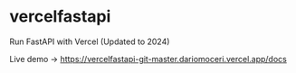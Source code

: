 # vercelfastapi
Run FastAPI with Vercel (Updated to 2024)

Live demo -> https://vercelfastapi-git-master.dariomoceri.vercel.app/docs
